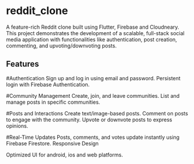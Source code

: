 # reddit_clone
A feature-rich Reddit clone built using Flutter, Firebase and Cloudneary. This project demonstrates the development of a scalable, full-stack social media application with functionalities like authentication, post creation, commenting, and upvoting/downvoting posts.

## Features

#Authentication
Sign up and log in using email and password.
Persistent login with Firebase Authentication.

#Community Management
Create, join, and leave communities.
List and manage posts in specific communities.

#Posts and Interactions
Create text/image-based posts.
Comment on posts to engage with the community.
Upvote or downvote posts to express opinions.

#Real-Time Updates
Posts, comments, and votes update instantly using Firebase Firestore.
Responsive Design

Optimized UI for android, ios and web platforms.

## 
